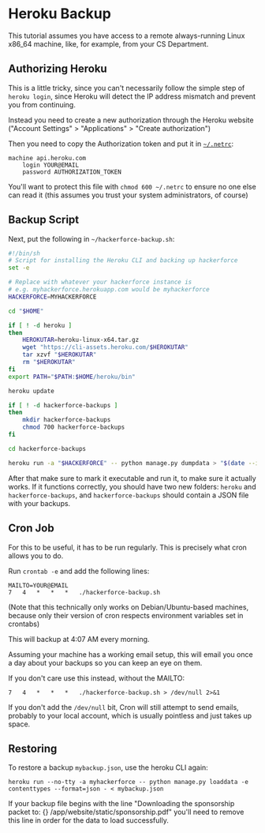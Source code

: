 # Heroku Backup

This tutorial assumes you have access to a remote always-running Linux x86\_64
machine, like, for example, from your CS Department.

## Authorizing Heroku

This is a little tricky, since you can't necessarily follow the simple step
of `heroku login`, since Heroku will detect the IP address mismatch and
prevent you from continuing.

Instead you need to create a new authorization through the Heroku website
("Account Settings" > "Applications" > "Create authorization")

Then you need to copy the Authorization token and put it in
[`~/.netrc`](https://devcenter.heroku.com/articles/authentication):
```
machine api.heroku.com
	login YOUR@EMAIL
	password AUTHORIZATION_TOKEN
```
You'll want to protect this file with `chmod 600 ~/.netrc` to ensure
no one else can read it (this assumes you trust your system administrators,
of course)

## Backup Script

Next, put the following in `~/hackerforce-backup.sh`:

```bash
#!/bin/sh
# Script for installing the Heroku CLI and backing up hackerforce
set -e

# Replace with whatever your hackerforce instance is
# e.g. myhackerforce.herokuapp.com would be myhackerforce
HACKERFORCE=MYHACKERFORCE

cd "$HOME"

if [ ! -d heroku ]
then
    HEROKUTAR=heroku-linux-x64.tar.gz
    wget "https://cli-assets.heroku.com/$HEROKUTAR"
    tar xzvf "$HEROKUTAR"
    rm "$HEROKUTAR"
fi
export PATH="$PATH:$HOME/heroku/bin"

heroku update

if [ ! -d hackerforce-backups ]
then
    mkdir hackerforce-backups
    chmod 700 hackerforce-backups
fi

cd hackerforce-backups

heroku run -a "$HACKERFORCE" -- python manage.py dumpdata > "$(date --iso-8601=seconds).json"
```

After that make sure to mark it executable and run it, to make sure it actually
works. If it functions correctly, you should have two new folders: `heroku`
and `hackerforce-backups`, and `hackerforce-backups` should contain a JSON file
with your backups.

## Cron Job

For this to be useful, it has to be run regularly.
This is precisely what cron allows you to do.

Run `crontab -e` and add the following lines:
```
MAILTO=YOUR@EMAIL
7	4	*	*	*	./hackerforce-backup.sh
```
(Note that this technically only works on Debian/Ubuntu-based machines,
because only their version of cron respects environment variables set in
crontabs)

This will backup at 4:07 AM every morning.

Assuming your machine has a working email setup, this will email you once
a day about your backups so you can keep an eye on them.

If you don't care use this instead, without the MAILTO:
```
7	4	*	*	*	./hackerforce-backup.sh > /dev/null 2>&1
```
If you don't add the `/dev/null` bit, Cron will still attempt to send emails,
probably to your local account, which is usually pointless and just takes up
space.

## Restoring
To restore a backup `mybackup.json`, use the heroku CLI again:
```
heroku run --no-tty -a myhackerforce -- python manage.py loaddata -e contenttypes --format=json - < mybackup.json
```
If your backup file begins with the line "Downloading the sponsorship packet to: {} /app/website/static/sponsorship.pdf"
you'll need to remove this line in order for the data to load successfully.

